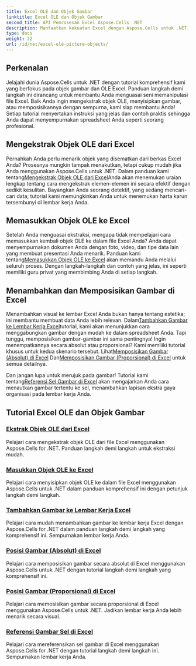 ```yaml
---
title: Excel OLE dan Objek Gambar
linktitle: Excel OLE dan Objek Gambar
second_title: API Pemrosesan Excel Aspose.Cells .NET
description: Manfaatkan kekuatan Excel dengan Aspose.Cells untuk .NET. Kuasai objek OLE dan penanganan gambar melalui tutorial kami yang mudah diikuti.
type: docs
weight: 22
url: /id/net/excel-ole-picture-objects/
---
```

## Perkenalan

Jelajahi dunia Aspose.Cells untuk .NET dengan tutorial komprehensif kami yang berfokus pada objek gambar dan OLE Excel. Panduan langkah demi langkah ini dirancang untuk membantu Anda menguasai seni memanipulasi file Excel. Baik Anda ingin mengekstrak objek OLE, menyisipkan gambar, atau memposisikannya dengan sempurna, kami siap membantu Anda! Setiap tutorial menyertakan instruksi yang jelas dan contoh praktis sehingga Anda dapat menyempurnakan spreadsheet Anda seperti seorang profesional.

## Mengekstrak Objek OLE dari Excel

 Pernahkah Anda perlu menarik objek yang disematkan dari berkas Excel Anda? Prosesnya mungkin tampak menakutkan, tetapi cukup mudah jika Anda menggunakan Aspose.Cells untuk .NET. Dalam panduan kami tentang[Mengekstrak Objek OLE dari Excel](./extract-ole-object-from-excel/)Anda akan menemukan uraian lengkap tentang cara mengekstrak elemen-elemen ini secara efektif dengan sedikit kesulitan. Bayangkan Anda seorang detektif, yang sedang mencari-cari data; tutorial kami memungkinkan Anda untuk menemukan harta karun tersembunyi di lembar kerja Anda.

## Memasukkan Objek OLE ke Excel

 Setelah Anda menguasai ekstraksi, mengapa tidak mempelajari cara memasukkan kembali objek OLE ke dalam file Excel Anda? Anda dapat menyempurnakan dokumen Anda dengan foto, video, dan tipe data lain yang membuat presentasi Anda menarik. Panduan kami tentang[Memasukkan Objek OLE ke Excel](./insert-ole-object-into-excel/) akan memandu Anda melalui seluruh proses. Dengan langkah-langkah dan contoh yang jelas, ini seperti memiliki guru privat yang membimbing Anda di setiap langkah.

## Menambahkan dan Memposisikan Gambar di Excel

 Menambahkan visual ke lembar Excel Anda bukan hanya tentang estetika; ini membantu membuat data Anda lebih relevan. Dalam[Tambahkan Gambar ke Lembar Kerja Excel](./add-picture-to-excel/)tutorial, kami akan menunjukkan cara menggabungkan gambar dengan mudah ke dalam spreadsheet Anda. Tapi tunggu, memposisikan gambar-gambar ini sama pentingnya! Ingin menempatkannya secara absolut atau proporsional? Kami memiliki tutorial khusus untuk kedua skenario tersebut. Lihat[Memposisikan Gambar (Absolut) di Excel](./position-picture-absolute-excel/) Dan[Memposisikan Gambar (Proporsional) di Excel](./position-picture-proportional-excel/) untuk semua detailnya.

 Dan jangan lupa untuk merujuk pada gambar! Tutorial kami tentang[Referensi Sel Gambar di Excel](./reference-picture-cell-excel/) akan mengajarkan Anda cara menautkan gambar tertentu ke sel, menambahkan lapisan ekstra gaya organisasi pada lembar kerja Anda. 

## Tutorial Excel OLE dan Objek Gambar
### [Ekstrak Objek OLE dari Excel](./extract-ole-object-from-excel/)
Pelajari cara mengekstrak objek OLE dari file Excel menggunakan Aspose.Cells for .NET. Panduan langkah demi langkah untuk ekstraksi mudah.
### [Masukkan Objek OLE ke Excel](./insert-ole-object-into-excel/)
Pelajari cara menyisipkan objek OLE ke dalam file Excel menggunakan Aspose.Cells untuk .NET dalam panduan komprehensif ini dengan petunjuk langkah demi langkah.
### [Tambahkan Gambar ke Lembar Kerja Excel](./add-picture-to-excel/)
Pelajari cara mudah menambahkan gambar ke lembar kerja Excel dengan Aspose.Cells for .NET dalam panduan langkah demi langkah yang komprehensif ini. Sempurnakan lembar kerja Anda.
### [Posisi Gambar (Absolut) di Excel](./position-picture-absolute-excel/)
Pelajari cara memposisikan gambar secara absolut di Excel menggunakan Aspose.Cells untuk .NET dengan tutorial langkah demi langkah yang komprehensif ini.
### [Posisi Gambar (Proporsional) di Excel](./position-picture-proportional-excel/)
Pelajari cara memosisikan gambar secara proporsional di Excel menggunakan Aspose.Cells untuk .NET. Jadikan lembar kerja Anda lebih menarik secara visual.
### [Referensi Gambar Sel di Excel](./reference-picture-cell-excel/)
Pelajari cara mereferensikan sel gambar di Excel menggunakan Aspose.Cells for .NET dengan tutorial langkah demi langkah ini. Sempurnakan lembar kerja Anda.